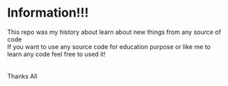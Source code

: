 # Information!!!
This repo was my history about learn about new things from any source of code<br>
If you want to use any source code for education purpose or like me to learn any code feel free to used it!<br>
<br>
<br>
Thanks All <br>
